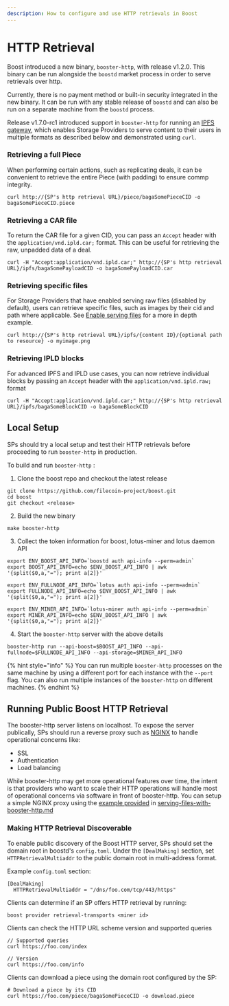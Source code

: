 ```yaml
---
description: How to configure and use HTTP retrievals in Boost
---
```


# HTTP Retrieval

Boost introduced a new binary, `booster-http`, with release v1.2.0. This binary can be run alongside the `boostd` market process in order to serve retrievals over http.

Currently, there is no payment method or built-in security integrated in the new binary. It can be run with any stable release of `boostd` and can also be run on a separate machine from the `boostd` process.

Release v1.7.0-rc1 introduced support in `booster-http` for running an [IPFS gateway](https://docs.ipfs.tech/concepts/ipfs-gateway/#overview), which enables Storage Providers to serve content to their users in multiple formats as described below and demonstrated using `curl`.

### Retrieving a full Piece
When performing certain actions, such as replicating deals, it can be convenient to retrieve the entire Piece (with padding) to ensure commp integrity.

```
curl http://{SP's http retrieval URL}/piece/bagaSomePieceCID -o bagaSomePieceCID.piece
```

### Retrieving a CAR file
To return the CAR file for a given CID, you can pass an `Accept` header with the `application/vnd.ipld.car;` format. This can be useful for retrieving the raw, unpadded data of a deal.

```
curl -H "Accept:application/vnd.ipld.car;" http://{SP's http retrieval URL}/ipfs/bagaSomePayloadCID -o bagaSomePayloadCID.car
```

### Retrieving specific files
For Storage Providers that have enabled serving raw files (disabled by default), users can retrieve specific files, such as images by their cid and path where applicable. See [Enable serving files](https://boost.filecoin.io/http-retrieval/serving-files-with-booster-http#enable-serving-files) for a more in depth example.

```
curl http://{SP's http retrieval URL}/ipfs/{content ID}/{optional path to resource} -o myimage.png
```

### Retrieving IPLD blocks
For advanced IPFS and IPLD use cases, you can now retrieve individual blocks by passing an `Accept` header with the `application/vnd.ipld.raw;` format

```
curl -H "Accept:application/vnd.ipld.car;" http://{SP's http retrieval URL}/ipfs/bagaSomeBlockCID -o bagaSomeBlockCID
```

## Local Setup

SPs should try a local setup and test their HTTP retrievals before proceeding to run `booster-http` in production.

To build and run `booster-http` :

1. Clone the boost repo and checkout the latest release

```
git clone https://github.com/filecoin-project/boost.git
cd boost
git checkout <release>
```

2. Build the new binary

```
make booster-http
```

3. Collect the token information for boost, lotus-miner and lotus daemon API

```
export ENV_BOOST_API_INFO=`boostd auth api-info --perm=admin`
export BOOST_API_INFO=echo $ENV_BOOST_API_INFO | awk '{split($0,a,"="); print a[2]}'
```

```
export ENV_FULLNODE_API_INFO=`lotus auth api-info --perm=admin`
export FULLNODE_API_INFO=echo $ENV_BOOST_API_INFO | awk '{split($0,a,"="); print a[2]}'
```

```
export ENV_MINER_API_INFO=`lotus-miner auth api-info --perm=admin`
export MINER_API_INFO=echo $ENV_BOOST_API_INFO | awk '{split($0,a,"="); print a[2]}'
```

4. Start the `booster-http` server with the above details

```
booster-http run --api-boost=$BOOST_API_INFO --api-fullnode=$FULLNODE_API_INFO --api-storage=$MINER_API_INFO
```

{% hint style="info" %}
You can run multiple `booster-http` processes on the same machine by using a different port for each instance with the `--port` flag. You can also run multiple instances of the `booster-http` on different machines.
{% endhint %}

## Running Public Boost HTTP Retrieval

The booster-http server listens on localhost. To expose the server publically, SPs should run a reverse proxy such as [NGINX](https://nginx.org/en/docs/) to handle operational concerns like:

* SSL
* Authentication
* Load balancing

While booster-http may get more operational features over time, the intent is that providers who want to scale their HTTP operations will handle most of operational concerns via software in front of booster-http. You can setup a simple NGINX proxy using the [example provided](serving-files-with-booster-http.md#protecting-booster-http-with-nginx) in [serving-files-with-booster-http.md](serving-files-with-booster-http.md "mention")

### Making HTTP Retrieval Discoverable

To enable public discovery of the Boost HTTP server, SPs should set the domain root in boostd's `config.toml`. Under the `[DealMaking]` section, set `HTTPRetrievalMultiaddr` to the public domain root in multi-address format.

Example `config.toml` section:

```
[DealMaking]
  HTTPRetrievalMultiaddr = "/dns/foo.com/tcp/443/https"
```

Clients can determine if an SP offers HTTP retrieval by running:

```
boost provider retrieval-transports <miner id>
```

Clients can check the HTTP URL scheme version and supported queries

```
// Supported queries
curl https://foo.com/index

// Version
curl https://foo.com/info
```

Clients can download a piece using the domain root configured by the SP:

```
# Download a piece by its CID
curl https://foo.com/piece/bagaSomePieceCID -o download.piece
```

